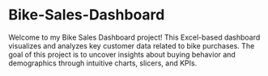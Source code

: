 # Bike-Sales-Dashboard
Welcome to my Bike Sales Dashboard project! This Excel-based dashboard visualizes and analyzes key customer data related to bike purchases. The goal of this project is to uncover insights about buying behavior and demographics through intuitive charts, slicers, and KPIs.
